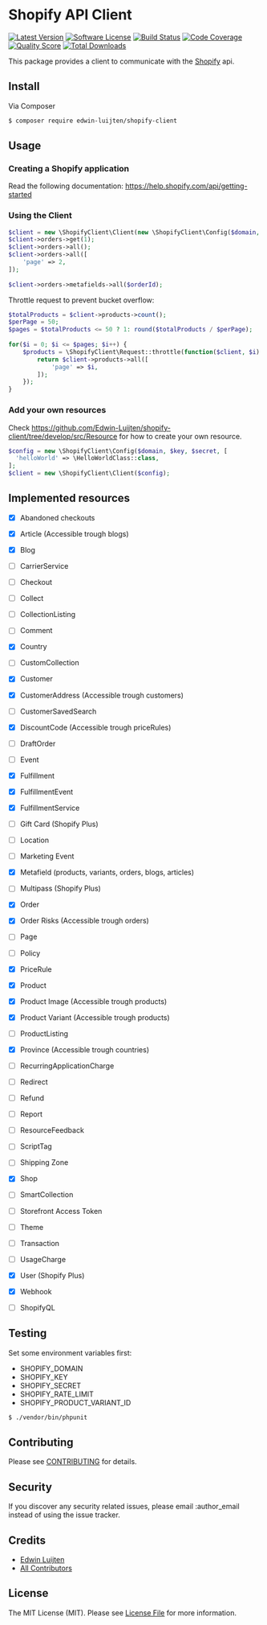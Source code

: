 # Shopify API Client

[![Latest Version](https://img.shields.io/github/release/edwin-luijten/shopify-client.svg?style=flat)](https://github.com/Edwin-Luijten/shopify-client/releases)
[![Software License](https://img.shields.io/badge/license-MIT-brightgreen.svg?style=flat-square)](LICENSE.md)
[![Build Status](https://img.shields.io/travis/Edwin-Luijten/shopify-client/develop.svg?style=flat-square)](https://travis-ci.org/Edwin-Luijten/shopify-client)
[![Code Coverage](https://img.shields.io/scrutinizer/coverage/g/Edwin-Luijten/shopify-client.svg?style=flat-square)](https://scrutinizer-ci.com/g/Edwin-Luijten/shopify-client/?branch=develop)
[![Quality Score](https://img.shields.io/scrutinizer/g/Edwin-Luijten/shopify-client.svg?style=flat-square)](https://scrutinizer-ci.com/g/Edwin-Luijten/shopify-client/?branch=develop)
[![Total Downloads](https://img.shields.io/packagist/dt/edwin-luijten/shopify-client.svg?style=flat-square)](https://packagist.org/packages/edwin-luijten/shopify-client)

This package provides a client to communicate with the [Shopify](https://help.shopify.com/api/getting-started) api.

## Install

Via Composer

``` bash
$ composer require edwin-luijten/shopify-client
```

## Usage

### Creating a Shopify application

Read the following documentation: https://help.shopify.com/api/getting-started

### Using the Client
``` php
$client = new \ShopifyClient\Client(new \ShopifyClient\Config($domain, $key, $secret));
$client->orders->get(1);  
$client->orders->all();
$client->orders->all([
    'page' => 2,
]);
  
$client->orders->metafields->all($orderId);
```

Throttle request to prevent bucket overflow:  

``` php
$totalProducts = $client->products->count();
$perPage = 50;
$pages = $totalProducts <= 50 ? 1: round($totalProducts / $perPage);
  
for($i = 0; $i <= $pages; $i++) {
    $products = \ShopifyClient\Request::throttle(function($client, $i) {
        return $client->products->all([
            'page' => $i,
        ]);
    });
}
```

### Add your own resources

Check https://github.com/Edwin-Luijten/shopify-client/tree/develop/src/Resource for how to create your own resource.

``` php
$config = new \ShopifyClient\Config($domain, $key, $secret, [
  'helloWorld' => \HelloWorldClass::class,
];
$client = new \ShopifyClient\Client($config);
```

## Implemented resources

- [x] Abandoned checkouts  
- [x] Article (Accessible trough blogs)
- [x] Blog  
- [ ] CarrierService  
- [ ] Checkout  
- [ ] Collect  
- [ ] CollectionListing  
- [ ] Comment  
- [x] Country  
- [ ] CustomCollection  
- [x] Customer  
- [x] CustomerAddress (Accessible trough customers)
- [ ] CustomerSavedSearch  
- [x] DiscountCode (Accessible trough priceRules)
- [ ] DraftOrder  
- [ ] Event  
- [x] Fulfillment  
- [x] FulfillmentEvent  
- [x] FulfillmentService  
- [ ] Gift Card (Shopify Plus)  
- [ ] Location  
- [ ] Marketing Event  
- [x] Metafield (products, variants, orders, blogs, articles) 
- [ ] Multipass (Shopify Plus)  
- [x] Order  
- [x] Order Risks (Accessible trough orders)
- [ ] Page
- [ ] Policy  
- [x] PriceRule  
- [x] Product  
- [x] Product Image (Accessible trough products)  
- [x] Product Variant  (Accessible trough products)
- [ ] ProductListing  
- [x] Province  (Accessible trough countries)
- [ ] RecurringApplicationCharge  
- [ ] Redirect  
- [ ] Refund  
- [ ] Report  
- [ ] ResourceFeedback  
- [ ] ScriptTag  
- [ ] Shipping Zone  
- [x] Shop  
- [ ] SmartCollection  
- [ ] Storefront Access Token  
- [ ] Theme  
- [ ] Transaction  
- [ ] UsageCharge  
- [x] User (Shopify Plus)  
- [x] Webhook  
- [ ] ShopifyQL  



## Testing

Set some environment variables first:  
- SHOPIFY_DOMAIN  
- SHOPIFY_KEY  
- SHOPIFY_SECRET  
- SHOPIFY_RATE_LIMIT  
- SHOPIFY_PRODUCT_VARIANT_ID  

``` bash
$ ./vendor/bin/phpunit
```

## Contributing

Please see [CONTRIBUTING](CONTRIBUTING.md) for details.

## Security

If you discover any security related issues, please email :author_email instead of using the issue tracker.

## Credits

- [Edwin Luijten](https://github.com/Edwin-Luijten)
- [All Contributors](https://github.com/Edwin-Luijten/shopify-client/graphs/contributors)

## License

The MIT License (MIT). Please see [License File](LICENSE.md) for more information.